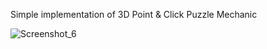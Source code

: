 Simple implementation of 3D Point & Click Puzzle Mechanic

![Screenshot_6](https://user-images.githubusercontent.com/24496846/210444109-7c8fad12-a5c4-4dea-a06c-f383537aa82e.png)
